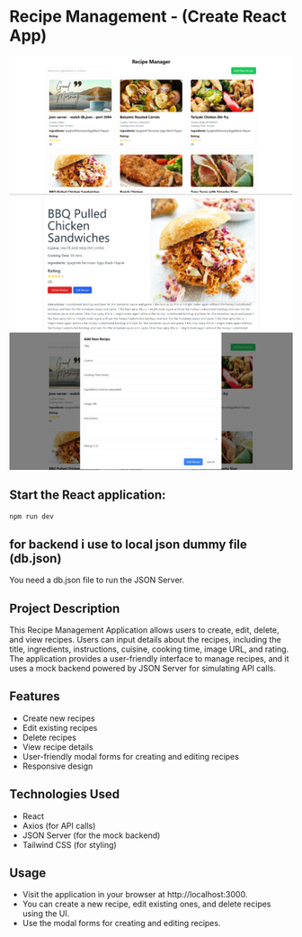 # Recipe Management - (Create React App)

![home page](./public/assets//Screenshot_8.png)
![Recipe description page](./public/assets//Screenshot_9.png)
![Create recipe page](./public/assets//Screenshot_10.png)

## Start the React application:

```
npm run dev
```

## for backend i use to local json dummy file (db.json)

You need a db.json file to run the JSON Server.

## Project Description

This Recipe Management Application allows users to create, edit, delete, and view recipes. Users can input details about the recipes, including the title, ingredients, instructions, cuisine, cooking time, image URL, and rating. The application provides a user-friendly interface to manage recipes, and it uses a mock backend powered by JSON Server for simulating API calls.

## Features

- Create new recipes
- Edit existing recipes
- Delete recipes
- View recipe details
- User-friendly modal forms for creating and editing recipes
- Responsive design

## Technologies Used

- React
- Axios (for API calls)
- JSON Server (for the mock backend)
- Tailwind CSS (for styling)

## Usage

- Visit the application in your browser at http://localhost:3000.
- You can create a new recipe, edit existing ones, and delete recipes using the UI.
- Use the modal forms for creating and editing recipes.
